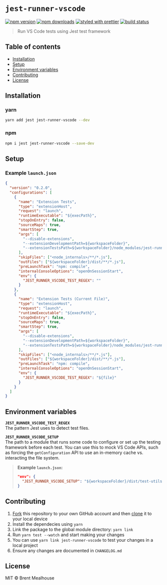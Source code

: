 # `jest-runner-vscode`

[![npm version](https://img.shields.io/npm/v/jest-runner-vscode.svg)](https://npmjs.org/package/jest-runner-vscode)
[![npm downloads](https://img.shields.io/npm/dm/jest-runner-vscode.svg)](https://npmjs.org/package/jest-runner-vscode)
[![styled with prettier](https://img.shields.io/badge/styled_with-prettier-ff69b4.svg)](https://github.com/prettier/prettier)
[![build status](https://travis-ci.com/bmealhouse/jest-runner-vscode.svg?branch=master)](https://travis-ci.com/bmealhouse/jest-runner-vscode)

> Run VS Code tests using Jest test framework

## Table of contents

- [Installation](#installation)
- [Setup](#setup)
- [Environment variables](#environment-variables)
- [Contributing](#contributing)
- [License](#license)

## Installation

### yarn

```sh
yarn add jest jest-runner-vscode --dev
```

### npm

```sh
npm i jest jest-runner-vscode --save-dev
```

## Setup

### Example `launch.json`

```json
{
  "version": "0.2.0",
  "configurations": [
    {
      "name": "Extension Tests",
      "type": "extensionHost",
      "request": "launch",
      "runtimeExecutable": "${execPath}",
      "stopOnEntry": false,
      "sourceMaps": true,
      "smartStep": true,
      "args": [
        "--disable-extensions",
        "--extensionDevelopmentPath=${workspaceFolder}",
        "--extensionTestsPath=${workspaceFolder}/node_modules/jest-runner-vscode"
      ],
      "skipFiles": ["<node_internals>/**/*.js"],
      "outFiles": ["${workspaceFolder}/dist/**/*.js"],
      "preLaunchTask": "npm: compile",
      "internalConsoleOptions": "openOnSessionStart",
      "env": {
        "JEST_RUNNER_VSCODE_TEST_REGEX": ""
      }
    },
    {
      "name": "Extension Tests (Current File)",
      "type": "extensionHost",
      "request": "launch",
      "runtimeExecutable": "${execPath}",
      "stopOnEntry": false,
      "sourceMaps": true,
      "smartStep": true,
      "args": [
        "--disable-extensions",
        "--extensionDevelopmentPath=${workspaceFolder}",
        "--extensionTestsPath=${workspaceFolder}/node_modules/jest-runner-vscode"
      ],
      "skipFiles": ["<node_internals>/**/*.js"],
      "outFiles": ["${workspaceFolder}/dist/**/*.js"],
      "preLaunchTask": "npm: compile",
      "internalConsoleOptions": "openOnSessionStart",
      "env": {
        "JEST_RUNNER_VSCODE_TEST_REGEX": "${file}"
      }
    }
  ]
}
```

## Environment variables

**`JEST_RUNNER_VSCODE_TEST_REGEX`**<br/>
The pattern Jest uses to detect test files.

**`JEST_RUNNER_VSCODE_SETUP`**<br/>
The path to a module that runs some code to configure or set up the testing framework before each test. You can use this to mock VS Code APIs, such as forcing the `getConfiguration` API to use an in-memory cache vs. interacting the file system.

> **Example `launch.json`:**
>
> ```json
> "env": {
>   "JEST_RUNNER_VSCODE_SETUP": "${workspaceFolder}/dist/test-utils/jest-runner-vscode-setup.js",
> }
> ```

## Contributing

1. [Fork](https://help.github.com/en/articles/fork-a-repo) this repository to your own GitHub account and then [clone](https://help.github.com/en/articles/cloning-a-repository) it to your local device
1. Install the dependecies using `yarn`
1. Link the package to the global module directory: `yarn link`
1. Run `yarn test --watch` and start making your changes
1. You can use `yarn link jest-runner-vscode` to test your changes in a local project
1. Ensure any changes are documented in `CHANGELOG.md`

## License

MIT © Brent Mealhouse
